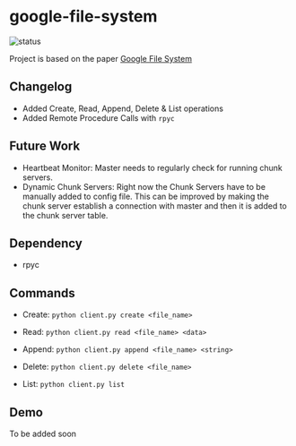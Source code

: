 # google-file-system
![status](https://img.shields.io/badge/status-ongoing-85a832) 

Project is based on the paper [Google File System](https://static.googleusercontent.com/media/research.google.com/en//archive/gfs-sosp2003.pdf)

## Changelog
- Added Create, Read, Append, Delete & List operations
- Added Remote Procedure Calls with `rpyc`

## Future Work
- Heartbeat Monitor: Master needs to regularly check for running chunk servers.
- Dynamic Chunk Servers: Right now the Chunk Servers have to be manually added to config file. This can be improved by making the chunk server establish a connection with master and then it is added to the chunk server table.

## Dependency
- rpyc

## Commands
- Create: `python client.py create <file_name>` 

- Read: `python client.py read <file_name> <data>`

- Append: `python client.py append <file_name> <string>`

- Delete: `python client.py delete <file_name>`

- List: `python client.py list`

## Demo
To be added soon
